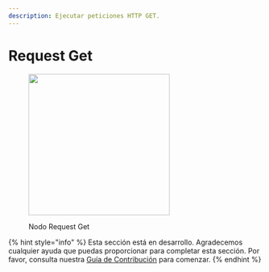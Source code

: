 ```yaml
---
description: Ejecutar peticiones HTTP GET.
---
```


# Request Get

<figure><img src="../../../.gitbook/assets/up-009.png" alt="" width="280"><figcaption><p>Nodo Request Get</p></figcaption></figure>

{% hint style="info" %}
Esta sección está en desarrollo. Agradecemos cualquier ayuda que puedas proporcionar para completar esta sección. Por favor, consulta nuestra [Guía de Contribución](../../../contributing/) para comenzar.
{% endhint %}
